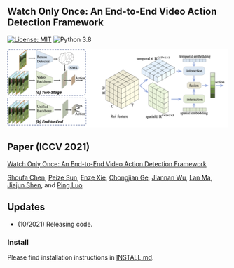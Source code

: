 ## Watch Only Once: An End-to-End Video Action Detection Framework

[![License: MIT](https://img.shields.io/badge/License-MIT-yellow.svg)](https://opensource.org/licenses/MIT)
![Python 3.8](https://img.shields.io/badge/python-3.8-green.svg)

![](figures/teaser.png)

## Paper (ICCV 2021)

[Watch Only Once: An End-to-End Video Action Detection Framework](https://openaccess.thecvf.com/content/ICCV2021/papers/Chen_Watch_Only_Once_An_End-to-End_Video_Action_Detection_Framework_ICCV_2021_paper.pdf)

[Shoufa Chen](https://www.shoufachen.com/), [Peize Sun](https://peizesun.github.io/), [Enze Xie](https://xieenze.github.io/), [Chongjian Ge](https://scholar.google.com/citations?user=R8mtv14AAAAJ&hl=zh-CN), [Jiannan Wu](https://scholar.google.com/citations?user=1euA66EAAAAJ&hl=en), [Lan Ma](), [Jiajun Shen](), and [Ping Luo](http://luoping.me/)
## Updates
- (10/2021) Releasing code.


### Install

Please find installation instructions in [INSTALL.md](docs/INSTALL.md).

